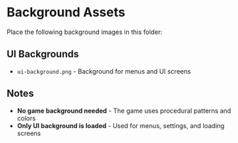 # Background Assets

Place the following background images in this folder:

## UI Backgrounds
- `ui-background.png` - Background for menus and UI screens

## Notes
- **No game background needed** - The game uses procedural patterns and colors
- **Only UI background is loaded** - Used for menus, settings, and loading screens
